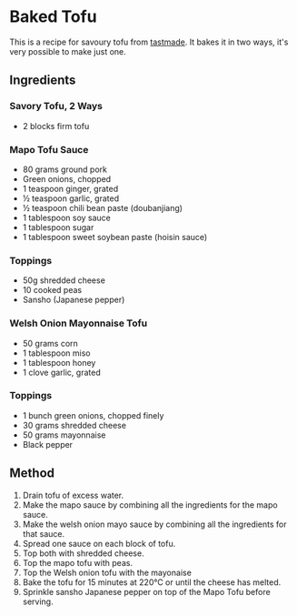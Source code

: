 # Baked Tofu # 

This is a recipe for savoury tofu from [tastmade](https://www.tastemade.com/recipes/savory-tofu-2-ways). It bakes it in two ways, it's very possible to make just one.

## Ingredients ## 

### Savory Tofu, 2 Ways

- 2 blocks firm tofu

### Mapo Tofu Sauce

- 80 grams ground pork
- Green onions, chopped
- 1 teaspoon ginger, grated
- ½ teaspoon garlic, grated
- ½ teaspoon chili bean paste (doubanjiang)
- 1 tablespoon soy sauce
- 1 tablespoon sugar
- 1 tablespoon sweet soybean paste (hoisin sauce)

### Toppings

- 50g shredded cheese
- 10 cooked peas
- Sansho (Japanese pepper)

### Welsh Onion Mayonnaise Tofu

- 50 grams corn
- 1 tablespoon miso
- 1 tablespoon honey
- 1 clove garlic, grated

### Toppings

- 1 bunch green onions, chopped finely
- 30 grams shredded cheese
- 50 grams mayonnaise
- Black pepper

## Method ## 

1. Drain tofu of excess water.
1. Make the mapo sauce by combining all the ingredients for the mapo sauce.
1. Make the welsh onion mayo sauce by combining all the ingredients for that sauce.
1. Spread one sauce on each block of tofu.
1. Top both with shredded cheese.
1. Top the mapo tofu with peas.
1. Top the Welsh onion tofu with the mayonaise
1. Bake the tofu for 15 minutes at 220°C or until the cheese has melted.
1. Sprinkle sansho Japanese pepper on top of the Mapo Tofu before serving.
